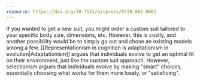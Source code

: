 ```yaml
---
resource: https://doi.org/10.7551/mitpress/9739.001.0001
---
```


If you wanted to get a new suit, you might order a custom suit tailored to your specific body size, dimensions, etc. However, this is costly, and another possibility would be to simply go out and chose an existing models among a few. [[Representationism in cognition is adaptationism in evolution|Adaptationism]] argues that individuals evolve to get an optimal fit on their environment, just like the custom suit approach. However, selectionism argues that individuals evolve by making "smart" choices, essentially choosing what works for them more losely, or "satisficing".